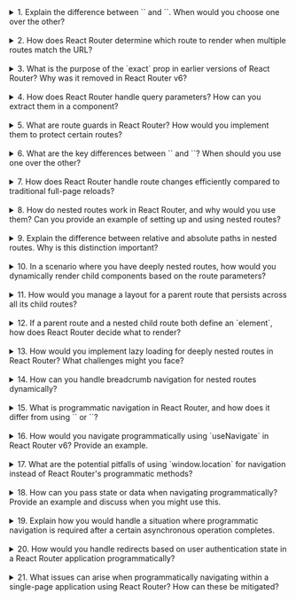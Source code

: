 <details>
<summary>1. Explain the difference between `<BrowserRouter>` and `<HashRouter>`. When would you choose one over the other?</summary>

- `<BrowserRouter>` uses the **HTML5 History API** to manage URLs, which means the URLs are clean and look like standard web URLs (e.g., `https://example.com/about`).
- `<HashRouter>` uses a hash symbol (`#`) in the URL to manage routing (e.g., `https://example.com/#/about`). It does not rely on the server for URL changes.

**When to use:**

- Use `<BrowserRouter>` when you have control over the server and can configure it to serve your application for all routes.
- Use `<HashRouter>` for environments where you cannot control the server behavior (e.g., GitHub Pages) because the hash portion is not sent to the server.

</details>  
</br>

<details>
<summary>2. How does React Router determine which route to render when multiple routes match the URL?</summary>

React Router matches routes using a "best match wins" strategy:

- It evaluates all routes and picks the one with the most specific match.
- A match’s specificity is based on how closely the route’s path aligns with the URL.
- In React Router v6, exact matching is the default, so only paths that fully match are considered.

For example:

```jsx
<Route path="/" element={<Home />} />
<Route path="/about" element={<About />} />
```

- URL `/about` matches `/about` because it’s more specific than `/`.

</details>  
</br>

<details>
<summary>3. What is the purpose of the `exact` prop in earlier versions of React Router? Why was it removed in React Router v6?</summary>

- In earlier versions (v4/v5), `exact` was used to ensure that a route matched the path **exactly** without considering nested paths. Without it, routes like `/` would also match `/about`.

Example:

```jsx
<Route path="/" component={Home} />
<Route path="/about" component={About} />
```

- Visiting `/about` would match both routes unless `exact` was used on `/`.

- In React Router v6, `exact` was removed because exact matching became the default behavior. Routes now only match if the path aligns completely with the URL.

</details>  
</br>

<details>
<summary>4. How does React Router handle query parameters? How can you extract them in a component?</summary>

React Router itself doesn’t parse query parameters. You can use the `useSearchParams` hook (v6+) to manage query parameters easily.

Example:

```jsx
import { useSearchParams } from "react-router-dom";

function MyComponent() {
  const [searchParams, setSearchParams] = useSearchParams();
  const value = searchParams.get("key"); // Get the value of 'key'

  return <div>Query Parameter Value: {value}</div>;
}
```

Alternatively, you can use the `URLSearchParams` API in older versions:

```jsx
const params = new URLSearchParams(location.search);
const value = params.get("key");
```

</details>  
</br>

<details>
<summary>5. What are route guards in React Router? How would you implement them to protect certain routes?</summary>

Route guards restrict access to certain routes based on conditions like user authentication. They are implemented by wrapping the protected routes in a higher-order component or custom logic.

Example:

```jsx
import { Navigate } from 'react-router-dom';

function PrivateRoute({ children }) {
  const isAuthenticated = // Check authentication status
  return isAuthenticated ? children : <Navigate to="/login" />;
}

// Usage
<Route path="/dashboard" element={<PrivateRoute><Dashboard /></PrivateRoute>} />
```

</details>  
</br>

<details>
<summary>6. What are the key differences between `<Link>` and `<NavLink>`? When should you use one over the other?</summary>

- `<Link>`: Used to navigate to a specific route without a page reload. It provides a basic navigation experience.
- `<NavLink>`: Extends `<Link>` by adding styling capabilities for active links. It allows you to apply a specific CSS class to the active link.

Example:

```jsx
<NavLink to="/about" activeClassName="active">
  About
</NavLink>
```

Use `<Link>` for basic navigation and `<NavLink>` when you need to style active links (e.g., for a navigation bar).

</details>  
</br>

<details>
<summary>7. How does React Router handle route changes efficiently compared to traditional full-page reloads?</summary>

React Router uses client-side routing, which means:

- Only the components necessary for the new route are re-rendered, rather than reloading the entire page.
- It leverages the virtual DOM to efficiently update only the parts of the UI that need to change.
- It avoids unnecessary network requests by loading components dynamically when needed (e.g., with lazy loading).

Traditional full-page reloads involve fetching a new HTML document from the server, which is slower and disrupts the user experience by reinitializing the page.

</details>  
</br>

<details>
<summary>8. How do nested routes work in React Router, and why would you use them? Can you provide an example of setting up and using nested routes?</summary>

Nested routes allow you to define child routes inside parent routes, enabling components to render within a shared layout. This is useful for creating layouts like dashboards or shared navigation.

Example:

```jsx
import { Outlet, Link } from "react-router-dom";

function App() {
  return (
    <div>
      <nav>
        <Link to="/dashboard">Dashboard</Link>
        <Link to="/dashboard/reports">Reports</Link>
      </nav>
      <Outlet /> {/* Render nested route components here */}
    </div>
  );
}

function Dashboard() {
  return <h1>Dashboard</h1>;
}

function Reports() {
  return <h1>Reports</h1>;
}

// Routes setup
<Route path="/dashboard" element={<App />}>
  <Route index element={<Dashboard />} />
  <Route path="reports" element={<Reports />} />
</Route>;
```

</details>  
</br>

<details>
<summary>9. Explain the difference between relative and absolute paths in nested routes. Why is this distinction important?</summary>

- **Relative paths**: Defined relative to the parent route's path. They don't start with a `/`.
- **Absolute paths**: Start with a `/` and are evaluated from the root.

Example:

```jsx
<Route path="/dashboard" element={<Dashboard />}>
  <Route path="reports" element={<Reports />} /> {/* Relative path */}
  <Route path="/settings" element={<Settings />} /> {/* Absolute path */}
</Route>
```

**Importance:** Using a relative path ensures the route aligns correctly with the parent structure, while an absolute path may lead to unexpected behavior by overriding the hierarchy.

</details>  
</br>

<details>
<summary>10. In a scenario where you have deeply nested routes, how would you dynamically render child components based on the route parameters?</summary>

You can use `useParams` to extract route parameters and dynamically render components based on them.

Example:

```jsx
import { useParams } from "react-router-dom";

function ProductDetails() {
  const { productId } = useParams();
  return <h1>Product ID: {productId}</h1>;
}

// Route setup
<Route path="/products/:productId" element={<ProductDetails />} />;
```

This approach lets you dynamically fetch and render data or components based on the route parameter.

</details>  
</br>

<details>
<summary>11. How would you manage a layout for a parent route that persists across all its child routes?</summary>

You can use the `<Outlet />` component in React Router to render child components within a shared layout.

Example:

```jsx
function Layout() {
  return (
    <div>
      <header>Header</header>
      <main>
        <Outlet /> {/* Renders child routes */}
      </main>
      <footer>Footer</footer>
    </div>
  );
}

// Routes setup
<Route path="/" element={<Layout />}>
  <Route path="dashboard" element={<Dashboard />} />
  <Route path="profile" element={<Profile />} />
</Route>;
```

</details>  
</br>

<details>
<summary>12. If a parent route and a nested child route both define an `element`, how does React Router decide what to render?</summary>

- React Router renders the parent route’s `element` first and then renders the child route’s `element` inside the parent’s `<Outlet />`.
- If no `<Outlet />` is defined in the parent, only the parent’s `element` will render.

</details>  
</br>

<details>
<summary>13. How would you implement lazy loading for deeply nested routes in React Router? What challenges might you face?</summary>

You can use React's `lazy` and `Suspense` to lazy-load route components.

Example:

```jsx
import { lazy, Suspense } from "react";
const Reports = lazy(() => import("./Reports"));

<Route
  path="reports"
  element={
    <Suspense fallback={<div>Loading...</div>}>
      <Reports />
    </Suspense>
  }
/>;
```

**Challenges:**

- Proper error boundaries are required to handle failures in loading.
- Managing loading states for nested routes can be complex.
- Initial load times may increase slightly due to lazy-loading.

</details>  
</br>

<details>
<summary>14. How can you handle breadcrumb navigation for nested routes dynamically?</summary>

You can use the `useLocation` and `useMatches` hooks to generate breadcrumbs based on the current route.

Example:

```jsx
import { useLocation } from "react-router-dom";

function Breadcrumbs() {
  const location = useLocation();
  const paths = location.pathname.split("/").filter(Boolean);

  return (
    <nav>
      {paths.map((path, index) => (
        <span key={index}>
          {path} {index < paths.length - 1 && " / "}
        </span>
      ))}
    </nav>
  );
}
```

</details>  
</br>

<details>
<summary>15. What is programmatic navigation in React Router, and how does it differ from using `<Link>` or `<NavLink>`?</summary>

Programmatic navigation uses the `useNavigate` hook or `history` API to navigate to routes in code instead of relying on user interaction with `<Link>` or `<NavLink>`.

Example:

```jsx
import { useNavigate } from "react-router-dom";

function GoHomeButton() {
  const navigate = useNavigate();
  return <button onClick={() => navigate("/")}>Go Home</button>;
}
```

</details>  
</br>

<details>
<summary>16. How would you navigate programmatically using `useNavigate` in React Router v6? Provide an example.</summary>

Use the `useNavigate` hook to programmatically navigate to a route:

Example:

```jsx
import { useNavigate } from "react-router-dom";

function Login() {
  const navigate = useNavigate();
  const handleLogin = () => {
    // Perform login logic
    navigate("/dashboard"); // Navigate after login
  };

  return <button onClick={handleLogin}>Login</button>;
}
```

</details>  
</br>

<details>
<summary>17. What are the potential pitfalls of using `window.location` for navigation instead of React Router's programmatic methods?</summary>

Pitfalls include:

- Full-page reloads, leading to loss of state and slower performance.
- Breaking single-page application (SPA) functionality.
- Reduced flexibility to manage navigation-related logic (e.g., passing state).

</details>  
</br>

<details>
<summary>18. How can you pass state or data when navigating programmatically? Provide an example and discuss when you might use this.</summary>

You can pass state using the `state` property of `useNavigate`.

Example:

```jsx
navigate("/profile", { state: { userId: 123 } });

// Access the state in the target component
const location = useLocation();
const { userId } = location.state;
```

Use cases include passing data between routes without exposing it in the URL.

</details>  
</br>

<details>
<summary>19. Explain how you would handle a situation where programmatic navigation is required after a certain asynchronous operation completes.</summary>

You can navigate after an async operation using `useNavigate`.

Example:

```jsx
function SaveButton() {
  const navigate = useNavigate();

  const handleSave = async () => {
    await saveData();
    navigate("/success");
  };

  return <button onClick={handleSave}>Save</button>;
}
```

</details>  
</br>

<details>
<summary>20. How would you handle redirects based on user authentication state in a React Router application programmatically?</summary>

Use conditional logic to navigate based on authentication status.

Example:

```jsx
const navigate = useNavigate();
if (!isAuthenticated) {
  navigate("/login");
}
```

You can also use `PrivateRoute` components for this purpose.

</details>  
</br>

<details>
<summary>21. What issues can arise when programmatically navigating within a single-page application using React Router? How can these be mitigated?</summary>

**Issues:**

- Incorrect route handling if not used with React Router APIs.
- Loss of scroll position on navigation.
- Missing context if navigation skips important setup logic.

**Mitigation:**

- Always use React Router’s `useNavigate` or `<Link>` for navigation.
- Use `scrollRestoration` or handle scroll manually.

</details>  
</br>
